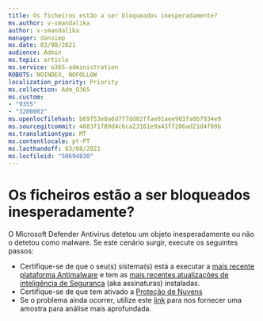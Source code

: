 ```yaml
---
title: Os ficheiros estão a ser bloqueados inesperadamente?
ms.author: v-smandalika
author: v-smandalika
manager: dansimp
ms.date: 03/08/2021
audience: Admin
ms.topic: article
ms.service: o365-administration
ROBOTS: NOINDEX, NOFOLLOW
localization_priority: Priority
ms.collection: Adm_O365
ms.custom:
- "9355"
- "3200002"
ms.openlocfilehash: b69f53e0a6d7f7dd02ffae01aee903fa0b7934e9
ms.sourcegitcommit: 4883f1f89d4c6ca23161e9a43ff206ad21d4f09b
ms.translationtype: MT
ms.contentlocale: pt-PT
ms.lasthandoff: 03/08/2021
ms.locfileid: "50694830"
---
```

# <a name="files-are-being-blocked-unexpectedly"></a>Os ficheiros estão a ser bloqueados inesperadamente?

O Microsoft Defender Antivirus detetou um objeto inesperadamente ou não o detetou como malware. Se este cenário surgir, execute os seguintes passos:

- Certifique-se de que o seu(s) sistema(s) está a executar a [mais recente plataforma Antimalware](https://docs.microsoft.com/windows/security/threat-protection/microsoft-defender-antivirus/manage-updates-baselines-microsoft-defender-antivirus) e tem as [mais recentes atualizações de inteligência de Segurança](https://www.microsoft.com/security/encyclopedia/adlpackages.aspx) (aka assinaturas) instaladas.
- Certifique-se de que tem ativado a [Proteção de Nuvens](https://docs.microsoft.com/windows/security/threat-protection/microsoft-defender-antivirus/enable-cloud-protection-microsoft-defender-antivirus)
- Se o problema ainda ocorrer, utilize este [link](https://www.microsoft.com/wdsi/filesubmission) para nos fornecer uma amostra para análise mais aprofundada.
